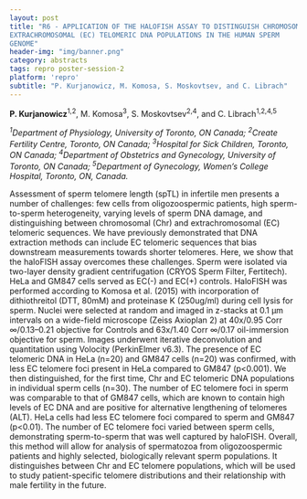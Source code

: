 ```yaml
---
layout: post
title: "R6 - APPLICATION OF THE HALOFISH ASSAY TO DISTINGUISH CHROMOSOMAL (CHR) AND
EXTRACHROMOSOMAL (EC) TELOMERIC DNA POPULATIONS IN THE HUMAN SPERM
GENOME"
header-img: "img/banner.png"
category: abstracts
tags: repro poster-session-2
platform: 'repro'
subtitle: "P. Kurjanowicz, M. Komosa, S. Moskovtsev, and C. Librach"
---
```

__P. Kurjanowicz__<sup>1,2</sup>, M. Komosa<sup>3</sup>, S. Moskovtsev<sup>2,4</sup>, and C.
Librach<sup>1,2,4,5</sup>

_<sup>1</sup>Department of Physiology, University of Toronto, ON Canada;
<sup>2</sup>Create Fertility Centre, Toronto, ON Canada; <sup>3</sup>Hospital for Sick
Children, Toronto, ON Canada; <sup>4</sup>Department of Obstetrics and
Gynecology, University of Toronto, ON Canada; <sup>5</sup>Department of
Gynecology, Women’s College Hospital, Toronto, ON, Canada._

Assessment of sperm telomere length (spTL) in infertile men presents a
number of challenges: few cells from oligozoospermic patients, high
sperm-to-sperm heterogeneity, varying levels of sperm DNA damage, and
distinguishing between chromosomal (Chr) and extrachromosomal (EC)
telomeric sequences. We have previously demonstrated that DNA extraction
methods can include EC telomeric sequences that bias downstream
measurements towards shorter telomeres. Here, we show that the haloFISH
assay overcomes these challenges. Sperm were isolated via two-layer
density gradient centrifugation (CRYOS Sperm Filter, Fertitech). HeLa
and GM847 cells served as EC(-) and EC(+) controls. HaloFISH was
performed according to Komosa et al. (2015) with incorporation of
dithiothreitol (DTT, 80mM) and proteinase K (250ug/ml) during cell lysis
for sperm. Nuclei were selected at random and imaged in z-stacks at 0.1
μm intervals on a wide-field microscope (Zeiss Axioplan 2) at 40x/0.95
Corr ∞/0.13–0.21 objective for Controls and 63x/1.40 Corr ∞/0.17
oil-immersion objective for sperm. Images underwent iterative
deconvolution and quantitation using Volocity (PerkinElmer v6.3). The
presence of EC telomeric DNA in HeLa (n=20) and GM847 cells (n=20) was
confirmed, with less EC telomere foci present in HeLa compared to GM847
(p&lt;0.001). We then distinguished, for the first time, Chr and EC
telomeric DNA populations in individual sperm cells (n=30). The number
of EC telomere foci in sperm was comparable to that of GM847 cells,
which are known to contain high levels of EC DNA and are positive for
alternative lengthening of telomeres (ALT). HeLa cells had less EC
telomere foci compared to sperm and GM847 (p&lt;0.01). The number of EC
telomere foci varied between sperm cells, demonstrating sperm-to-sperm
that was well captured by haloFISH. Overall, this method will allow for
analysis of spermatozoa from oligozoospermic patients and highly
selected, biologically relevant sperm populations. It distinguishes
between Chr and EC telomere populations, which will be used to study
patient-specific telomere distributions and their relationship with male
fertility in the future.
